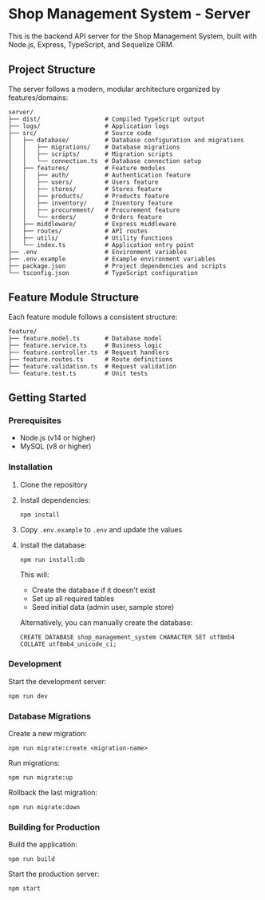 # Shop Management System - Server

This is the backend API server for the Shop Management System, built with Node.js, Express, TypeScript, and Sequelize ORM.

## Project Structure

The server follows a modern, modular architecture organized by features/domains:

```
server/
├── dist/                  # Compiled TypeScript output
├── logs/                  # Application logs
├── src/                   # Source code
│   ├── database/          # Database configuration and migrations
│   │   ├── migrations/    # Database migrations
│   │   ├── scripts/       # Migration scripts
│   │   └── connection.ts  # Database connection setup
│   ├── features/          # Feature modules
│   │   ├── auth/          # Authentication feature
│   │   ├── users/         # Users feature
│   │   ├── stores/        # Stores feature
│   │   ├── products/      # Products feature
│   │   ├── inventory/     # Inventory feature
│   │   ├── procurement/   # Procurement feature
│   │   └── orders/        # Orders feature
│   ├── middleware/        # Express middleware
│   ├── routes/            # API routes
│   ├── utils/             # Utility functions
│   └── index.ts           # Application entry point
├── .env                   # Environment variables
├── .env.example           # Example environment variables
├── package.json           # Project dependencies and scripts
└── tsconfig.json          # TypeScript configuration
```

## Feature Module Structure

Each feature module follows a consistent structure:

```
feature/
├── feature.model.ts       # Database model
├── feature.service.ts     # Business logic
├── feature.controller.ts  # Request handlers
├── feature.routes.ts      # Route definitions
├── feature.validation.ts  # Request validation
└── feature.test.ts        # Unit tests
```

## Getting Started

### Prerequisites

- Node.js (v14 or higher)
- MySQL (v8 or higher)

### Installation

1. Clone the repository
2. Install dependencies:
   ```
   npm install
   ```
3. Copy `.env.example` to `.env` and update the values
4. Install the database:
   ```
   npm run install:db
   ```

   This will:
   - Create the database if it doesn't exist
   - Set up all required tables
   - Seed initial data (admin user, sample store)

   Alternatively, you can manually create the database:
   ```
   CREATE DATABASE shop_management_system CHARACTER SET utf8mb4 COLLATE utf8mb4_unicode_ci;
   ```

### Development

Start the development server:

```
npm run dev
```

### Database Migrations

Create a new migration:

```
npm run migrate:create <migration-name>
```

Run migrations:

```
npm run migrate:up
```

Rollback the last migration:

```
npm run migrate:down
```

### Building for Production

Build the application:

```
npm run build
```

Start the production server:

```
npm start
```
